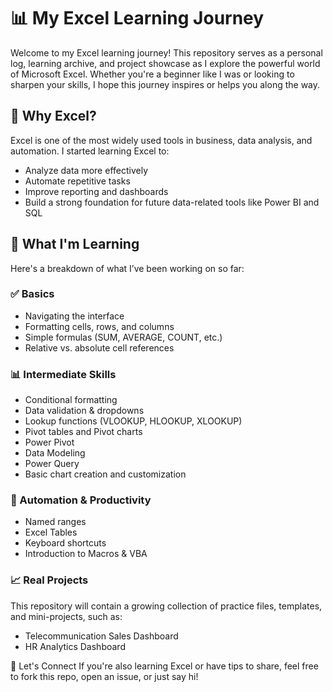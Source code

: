# 📊 My Excel Learning Journey

Welcome to my Excel learning journey! This repository serves as a personal log, learning archive, and project showcase as I explore the powerful world of Microsoft Excel. Whether you're a beginner like I was or looking to sharpen your skills, I hope this journey inspires or helps you along the way.

## 🚀 Why Excel?

Excel is one of the most widely used tools in business, data analysis, and automation. I started learning Excel to:

- Analyze data more effectively
- Automate repetitive tasks
- Improve reporting and dashboards
- Build a strong foundation for future data-related tools like Power BI and SQL

## 🧠 What I'm Learning

Here's a breakdown of what I’ve been working on so far:

### ✅ Basics
- Navigating the interface
- Formatting cells, rows, and columns
- Simple formulas (SUM, AVERAGE, COUNT, etc.)
- Relative vs. absolute cell references

### 📊 Intermediate Skills
- Conditional formatting
- Data validation & dropdowns
- Lookup functions (VLOOKUP, HLOOKUP, XLOOKUP)
- Pivot tables and Pivot charts
- Power Pivot
- Data Modeling
- Power Query
- Basic chart creation and customization

### 🔁 Automation & Productivity
- Named ranges
- Excel Tables
- Keyboard shortcuts
- Introduction to Macros & VBA

### 📈 Real Projects
This repository will contain a growing collection of practice files, templates, and mini-projects, such as:

- Telecommunication Sales Dashboard
- HR Analytics Dashboard
  
🙌 Let's Connect
If you're also learning Excel or have tips to share, feel free to fork this repo, open an issue, or just say hi!
